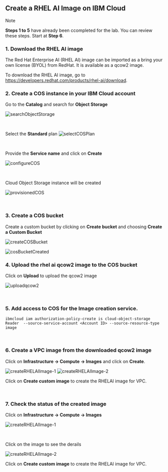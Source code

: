## Create a RHEL AI Image on IBM Cloud


> [!NOTE]
> **Steps 1 to 5** have already been ccompleted for the lab. You can review these steps. Start at **Step 6**.


### 1. Download the RHEL AI image

The Red Hat Enterprise AI (RHEL AI) image can be imported as a bring your own license (BYOL) from RedHat. It is available as a qcow2 image.

To download the RHEL AI image, go to https://developers.redhat.com/products/rhel-ai/download. 


### 2. Create a COS instance in your IBM Cloud account

Go to the **Catalog** and search for **Object Storage**

![searchObjectStorage](images/searchObjectStorage.png)

<p>&nbsp;</p>

Select the **Standard** plan
![selectCOSPlan](images/selectCOSPlan.png)

<p>&nbsp;</p>

Provide the **Service name** and click on **Create**

![configureCOS](images/configureCOS.png)


<p>&nbsp;</p>

Cloud Object Storage instance will be created

![provisionedCOS](images/provisionedCOS.png)


<p>&nbsp;</p>



### 3. Create a COS bucket

Create a custom bucket by clicking on **Create bucket** and choosing **Create a Custom Bucket**

![createCOSBucket](images/createCOSBucket.png)

![cosBucketCreated](images/cosBucketCreated.png)



### 4. Upload the rhel ai qcow2 image to the COS bucket

Click on **Upload** to upload the qcow2 image

![uploadqcow2](images/uploadqcow2.png)

<p>&nbsp;</p>

### 5. Add access to COS for the Image creation service. 

```
ibmcloud iam authorization-policy-create is cloud-object-storage Reader  --source-service-account <Account ID> --source-resource-type image
```

<p>&nbsp;</p>

### 6. Create a VPC image from the downloaded qcow2 image

Click on **Infrastructure -> Compute -> Images**  and click on **Create**.

![createRHELAIImage-1](images/createRHELAIImage-1.png)
![createRHELAIImage-2](images/createRHELAIImage-2.png)

Click on **Create custom image** to create the RHELAI image for VPC.

<p>&nbsp;</p>

### 7. Check the status of the created image 

Click on **Infrastructure -> Compute -> Images** 

![createRHELAIImage-1](images/createRHELAIImage-3.png)

<p>&nbsp;</p>
Click on the image to see the derails

![createRHELAIImage-2](images/createRHELAIImage-4.png)

Click on **Create custom image** to create the RHELAI image for VPC.